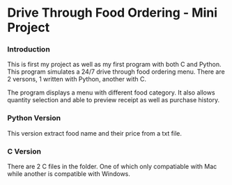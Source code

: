 # Drive Through Food Ordering - Mini Project

### Introduction

This is first my project as well as my first program with both C and Python. This program simulates a 24/7 drive through food ordering menu. There are 2 versons, 1 written with Python, another with C. 

The program displays a menu with different food category. It also allows quantity selection and able to preview receipt as well as purchase history.

### Python Version

This version extract food name and their price from a txt file.

### C Version

There are 2 C files in the folder. One of which only compatiable with Mac while another is compatible with Windows.
